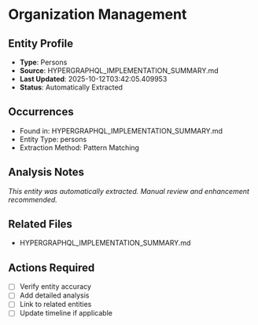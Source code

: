 # Organization Management

## Entity Profile
- **Type**: Persons
- **Source**: HYPERGRAPHQL_IMPLEMENTATION_SUMMARY.md
- **Last Updated**: 2025-10-12T03:42:05.409953
- **Status**: Automatically Extracted

## Occurrences
- Found in: HYPERGRAPHQL_IMPLEMENTATION_SUMMARY.md
- Entity Type: persons
- Extraction Method: Pattern Matching

## Analysis Notes
*This entity was automatically extracted. Manual review and enhancement recommended.*

## Related Files
- HYPERGRAPHQL_IMPLEMENTATION_SUMMARY.md

## Actions Required
- [ ] Verify entity accuracy
- [ ] Add detailed analysis
- [ ] Link to related entities
- [ ] Update timeline if applicable
